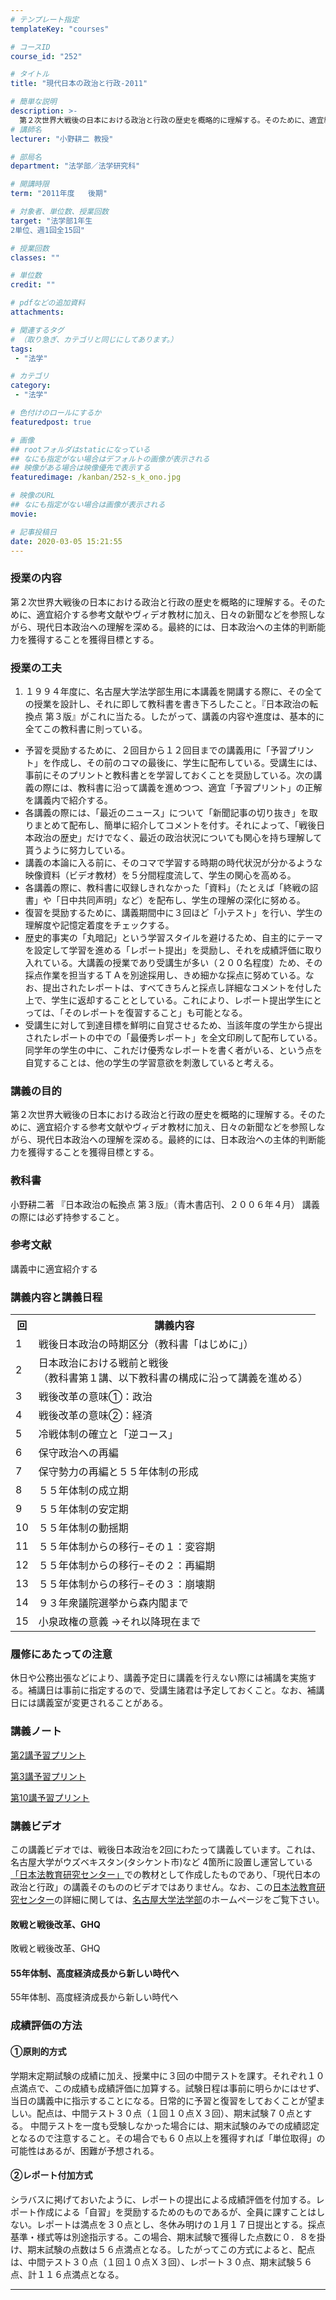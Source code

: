 ```yaml
---
# テンプレート指定
templateKey: "courses"

# コースID
course_id: "252"

# タイトル
title: "現代日本の政治と行政-2011"

# 簡単な説明
description: >-
  第２次世界大戦後の日本における政治と行政の歴史を概略的に理解する。そのために、適宜紹介する参考文献やヴィデオ教材に加え、日々の新聞などを参照しながら、現代日本政治への理解を深める。最終的には、日本政治への主体的判断能力を獲得することを獲得目標とする。 ...
# 講師名
lecturer: "小野耕二 教授"

# 部局名
department: "法学部／法学研究科"

# 開講時限
term: "2011年度	後期"

# 対象者、単位数、授業回数
target: "法学部1年生
2単位、週1回全15回"

# 授業回数
classes: ""

# 単位数
credit: ""

# pdfなどの追加資料
attachments:

# 関連するタグ
# （取り急ぎ、カテゴリと同じにしてあります。）
tags:
 - "法学"

# カテゴリ
category:
 - "法学"

# 色付けのロールにするか
featuredpost: true

# 画像
## rootフォルダはstaticになっている
## なにも指定がない場合はデフォルトの画像が表示される
## 映像がある場合は映像優先で表示する
featuredimage: /kanban/252-s_k_ono.jpg

# 映像のURL
## なにも指定がない場合は画像が表示される
movie: 

# 記事投稿日
date: 2020-03-05 15:21:55
---
```


### 授業の内容

第２次世界大戦後の日本における政治と行政の歴史を概略的に理解する。そのために、適宜紹介する参考文献やヴィデオ教材に加え、日々の新聞などを参照しながら、現代日本政治への理解を深める。最終的には、日本政治への主体的判断能力を獲得することを獲得目標とする。


### 授業の工夫

1. １９９４年度に、名古屋大学法学部生用に本講義を開講する際に、その全ての授業を設計し、それに即して教科書を書き下ろしたこと。『日本政治の転換点 第３版』がこれに当たる。したがって、講義の内容や進度は、基本的に全てこの教科書に則っている。
* 予習を奨励するために、２回目から１２回目までの講義用に「予習プリント」を作成し、その前のコマの最後に、学生に配布している。受講生には、事前にそのプリントと教科書とを学習しておくことを奨励している。次の講義の際には、教科書に沿って講義を進めつつ、適宜「予習プリント」の正解を講義内で紹介する。
* 各講義の際には、「最近のニュース」について「新聞記事の切り抜き」を取りまとめて配布し、簡単に紹介してコメントを付す。それによって、「戦後日本政治の歴史」だけでなく、最近の政治状況についても関心を持ち理解して貰うように努力している。
* 講義の本論に入る前に、そのコマで学習する時期の時代状況が分かるような映像資料（ビデオ教材）を５分間程度流して、学生の関心を高める。
* 各講義の際に、教科書に収録しきれなかった「資料」（たとえば「終戦の詔書」や「日中共同声明」など）を配布し、学生の理解の深化に努める。
* 復習を奨励するために、講義期間中に３回ほど「小テスト」を行い、学生の理解度や記憶定着度をチェックする。
* 歴史的事実の「丸暗記」という学習スタイルを避けるため、自主的にテーマを設定して学習を進める「レポート提出」を奨励し、それを成績評価に取り入れている。大講義の授業であり受講生が多い（２００名程度）ため、その採点作業を担当するＴＡを別途採用し、きめ細かな採点に努めている。なお、提出されたレポートは、すべてきちんと採点し詳細なコメントを付した上で、学生に返却することとしている。これにより、レポート提出学生にとっては、「そのレポートを復習すること」も可能となる。
* 受講生に対して到達目標を鮮明に自覚させるため、当該年度の学生から提出されたレポートの中での「最優秀レポート」を全文印刷して配布している。同学年の学生の中に、これだけ優秀なレポートを書く者がいる、という点を自覚することは、他の学生の学習意欲を刺激していると考える。





### 講義の目的

第２次世界大戦後の日本における政治と行政の歴史を概略的に理解する。そのために、適宜紹介する参考文献やヴィデオ教材に加え、日々の新聞などを参照しながら、現代日本政治への理解を深める。最終的には、日本政治への主体的判断能力を獲得することを獲得目標とする。

### 教科書

小野耕二著 『日本政治の転換点 第３版』（青木書店刊、２００６年４月）
講義の際には必ず持参すること。

### 参考文献

講義中に適宜紹介する


<h3>講義内容と講義日程</h3>

<table class="basic" width="455">
<tr>
<th width="20" class="center">回</th>
<th width="435" class="center">講義内容</th>
</tr>

<tr>
<td class="center">1</td>
<td>戦後日本政治の時期区分（教科書「はじめに」）</td>
</tr>

<tr>
<td class="center">2</td>
<td>日本政治における戦前と戦後<br>（教科書第１講、以下教科書の構成に沿って講義を進める）</td>
</tr>

<tr>
<td class="center">3</td>
<td>戦後改革の意味&#9312;：政治</td>
</tr>

<tr>
<td class="center">4</td>
<td>戦後改革の意味&#9313;：経済</td>
</tr>

<tr>
<td class="center">5</td>
<td>冷戦体制の確立と「逆コース」</td>
</tr>

<tr>
<td class="center">6</td>
<td>保守政治への再編</td>
</tr>

<tr>
<td class="center">7</td>
<td>保守勢力の再編と５５年体制の形成</td>
</tr>

<tr>
<td class="center">8</td>
<td>５５年体制の成立期</td>
</tr>

<tr>
<td class="center">9</td>
<td>５５年体制の安定期</td>
</tr>

<tr>
<td class="center">10</td>
<td>５５年体制の動揺期 </td>
</tr>

<tr>
<td class="center">11</td>
<td>５５年体制からの移行−その１：変容期</td>
</tr>

<tr>
<td class="center">12</td>
<td>５５年体制からの移行−その２：再編期</td>
</tr>

<tr>
<td class="center">13</td>
<td>５５年体制からの移行−その３：崩壊期</td>
</tr>

<tr>
<td class="center">14</td>
<td>９３年衆議院選挙から森内閣まで </td>
</tr>

<tr>
<td class="center">15</td>
<td>小泉政権の意義 →それ以降現在まで</td>
</table>

<h3>履修にあたっての注意</h3>
<p>
休日や公務出張などにより、講義予定日に講義を行えない際には補講を実施する。補講日は事前に指定するので、受講生諸君は予定しておくこと。なお、補講日には講義室が変更されることがある。
</p>


### 講義ノート

[第2講予習プリント](http://ocw.nagoya-u.jp/files/252/ono2.pdf) 

[第3講予習プリント](http://ocw.nagoya-u.jp/files/252/ono6.pdf) 

[第10講予習プリント](http://ocw.nagoya-u.jp/files/252/ono10.pdf) 

### 講義ビデオ

この講義ビデオでは、戦後日本政治を2回にわたって講義しています。これは、名古屋大学がウズベキスタン(タシケント市)など 4箇所に設置し運営している[「日本法教育研究センター」](http://cjl.law.nagoya-u.ac.jp/)での教材として作成したものであり、「現代日本の政治と行政」の講義そのもののビデオではありません。なお、この[日本法教育研究センター](http://cjl.law.nagoya-u.ac.jp/)の詳細に関しては、[名古屋大学法学部](http://www.law.nagoya-u.ac.jp/)のホームページをご覧下さい。

#### 敗戦と戦後改革、GHQ

敗戦と戦後改革、GHQ

#### 55年体制、高度経済成長から新しい時代へ

55年体制、高度経済成長から新しい時代へ





### 成績評価の方法

#### ①原則的方式

学期末定期試験の成績に加え、授業中に３回の中間テストを課す。それぞれ１０点満点で、この成績も成績評価に加算する。試験日程は事前に明らかにはせず、当日の講義中に指示することになる。日常的に予習と復習をしておくことが望ましい。配点は、中間テスト３０点（１回１０点Ｘ３回）、期末試験７０点とする。 中間テストを一度も受験しなかった場合には、期末試験のみでの成績認定となるので注意すること。その場合でも６０点以上を獲得すれば「単位取得」の可能性はあるが、困難が予想される。

#### ②レポート付加方式

シラバスに掲げておいたように、レポートの提出による成績評価を付加する。レポート作成による「自習」を奨励するためのものであるが、全員に課すことはしない。レポートは満点を３０点とし、冬休み明けの１月１７日提出とする。採点基準・様式等は別途指示する。この場合、期末試験で獲得した点数に０．８を掛け、期末試験の点数は５６点満点となる。したがってこの方式によると、配点は、中間テスト３０点（１回１０点Ｘ３回）、レポート３０点、期末試験５６点、計１１６点満点となる。



-----
